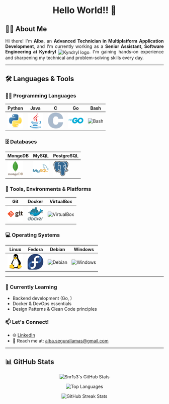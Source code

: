 <h1 align="center">Hello World!! 👋</h1>

<h2>👩‍💻 About Me</h2>

<p align="justify">
Hi there! I'm <strong>Alba</strong>, an <strong>Advanced Technician in Multiplatform Application Development</strong>, and I'm currently working as a <strong>Senior Assistant, Software Engineering at Kyndryl</strong> 
<img src="https://companieslogo.com/img/orig/KD-f1c759cb.png?t=1720244492" alt="Kyndryl logo" width="20" style="vertical-align: middle;"/>.  
I'm gaining hands-on experience and sharpening my technical and problem-solving skills every day.
</p>



---

<h2>🛠 Languages & Tools</h2>

### 👩‍💻 Programming Languages

| Python | Java | C | Go | Bash |
|--------|------|---|----|------|
| <img src="https://github.com/devicons/devicon/blob/master/icons/python/python-original.svg" width="50" alt="Python"/> | <img src="https://raw.githubusercontent.com/devicons/devicon/master/icons/java/java-original.svg" width="50" alt="Java"/> | <img src="https://raw.githubusercontent.com/devicons/devicon/master/icons/c/c-original.svg" width="50" alt="C"/> | <img src="https://raw.githubusercontent.com/devicons/devicon/master/icons/go/go-original-wordmark.svg" width="50" alt="Go"/> | <img src="https://upload.vectorlogo.zone/logos/gnu_bash/images/66582b8e-a291-4a1b-b89c-76628277a33b.svg" width="50" alt="Bash"/> |

### 🗄️ Databases

| MongoDB | MySQL | PostgreSQL |
|---------|-------|----------|
| <img src="https://raw.githubusercontent.com/devicons/devicon/master/icons/mongodb/mongodb-original-wordmark.svg" width="50" alt="MongoDB"/> | <img src="https://github.com/devicons/devicon/blob/master/icons/mysql/mysql-original-wordmark.svg" width="50" alt="MySQL"/> | <img src="https://github.com/devicons/devicon/blob/master/icons/postgresql/postgresql-original.svg" width="50" alt="PostgreSQL"/> |

### 🧪 Tools, Environments & Platforms

| Git | Docker |  VirtualBox |
|-----|--------|------------|
| <img src="https://github.com/devicons/devicon/blob/master/icons/git/git-original-wordmark.svg" width="50" alt="Git"/> | <img src="https://github.com/devicons/devicon/blob/master/icons/docker/docker-original-wordmark.svg" width="50" alt="Docker"/> |<img src="https://www.vectorlogo.zone/logos/virtualbox/virtualbox-icon.svg" width="50" alt="VirtualBox"/> |

### 💻 Operating Systems

| Linux | Fedora | Debian | Windows |
|-------|--------|--------|---------|
| <img src="https://github.com/devicons/devicon/blob/master/icons/linux/linux-original.svg" width="50" alt="Linux"/> | <img src="https://github.com/devicons/devicon/blob/master/icons/fedora/fedora-original.svg" width="50" alt="Fedora"/> | <img src="https://github.com/canaleal/devicon/blob/new-icon-kali-linux/icons/debian/debian-original.svg" width="50" alt="Debian"/> | <img src="https://www.svgrepo.com/show/303223/microsoft-windows-22-logo.svg" width="50" alt="Windows"/> |
---
### 🌱 Currently Learning
- Backend development (Go, )
- Docker & DevOps essentials
- Design Patterns & Clean Code principles

### 📫 Let's Connect!
- 🌐 [LinkedIn](https://www.linkedin.com/in/alba-segura-llamas-b91491299/)
- 💌 Reach me at: alba.segurallamas@gmail.com


---

<h2>📊 GitHub Stats</h2>

<p align="center">
  <img src="https://github-readme-stats.vercel.app/api?username=Snr1s3&theme=radical&show_icons=true&hide_border=false&count_private=true" alt="Snr1s3's GitHub Stats" />
</p>

<p align="center">
  <img src="https://github-readme-stats.vercel.app/api/top-langs/?username=Snr1s3&theme=radical&show_icons=true&hide_border=false&langs_count=5" alt="Top Languages" />
</p>

<p align="center">
  <img src="https://github-readme-streak-stats.herokuapp.com/?user=Snr1s3&theme=radical&hide_border=false" alt="GitHub Streak Stats" />
</p>

